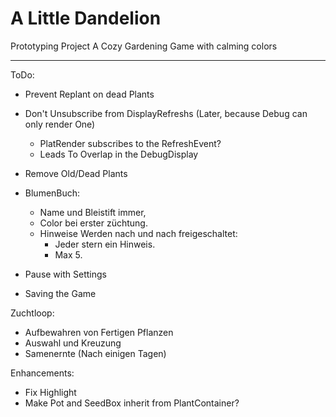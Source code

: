 # A Little Dandelion
Prototyping Project
A Cozy Gardening Game with calming colors

---
ToDo:
- Prevent Replant on dead Plants    
- Don't Unsubscribe from DisplayRefreshs (Later, because Debug can only render One)
  - PlatRender subscribes to the RefreshEvent?
  - Leads To Overlap in the DebugDisplay
- Remove Old/Dead Plants

- BlumenBuch:
  - Name und Bleistift immer,
  - Color bei erster züchtung.
  - Hinweise Werden nach und nach freigeschaltet:
    - Jeder stern ein Hinweis.
    - Max 5.

- Pause with Settings
- Saving the Game


Zuchtloop:
- Aufbewahren von Fertigen Pflanzen
- Auswahl und Kreuzung
- Samenernte (Nach einigen Tagen)

Enhancements:
- Fix Highlight
- Make Pot and SeedBox inherit from PlantContainer?
